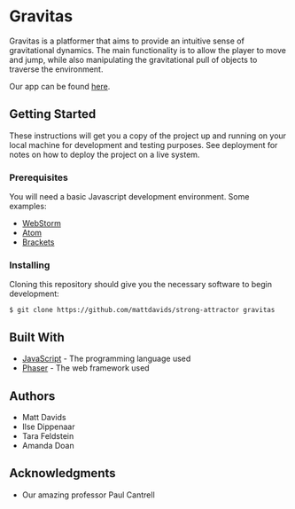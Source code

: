 # Gravitas

Gravitas is a platformer that aims to provide an intuitive sense of gravitational dynamics. The main functionality is to allow the player to move and jump, while also manipulating the gravitational pull of objects to traverse the environment.

Our app can be found [here](https://mattdavids.github.io/strong-attractor/).

## Getting Started

These instructions will get you a copy of the project up and running on your local machine for development and testing purposes. See deployment for notes on how to deploy the project on a live system.

### Prerequisites

You will need a basic Javascript development environment. Some examples:
- [WebStorm](https://www.jetbrains.com/webstorm/)
- [Atom](https://atom.io/)
- [Brackets](http://brackets.io/)

### Installing

Cloning this repository should give you the necessary software to begin development:

```
$ git clone https://github.com/mattdavids/strong-attractor gravitas
```

## Built With

* [JavaScript](https://www.javascript.com/) - The programming language used
* [Phaser](https://phaser.io/) - The web framework used

## Authors

* Matt Davids
* Ilse Dippenaar
* Tara Feldstein
* Amanda Doan

## Acknowledgments

* Our amazing professor Paul Cantrell
